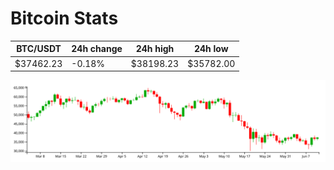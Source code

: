# Bitcoin Stats

BTC/USDT|24h change|24h high|24h low|
|---|---|---|---|
|$37462.23|-0.18%|$38198.23|$35782.00|

<img src="./chart.svg">
